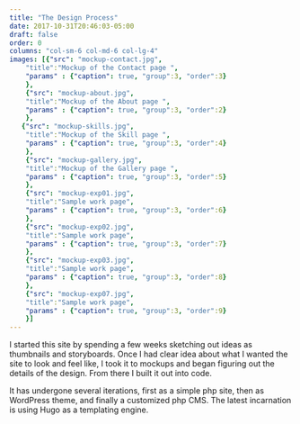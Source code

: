```yaml
---
title: "The Design Process"
date: 2017-10-31T20:46:03-05:00
draft: false
order: 0
columns: "col-sm-6 col-md-6 col-lg-4"
images: [{"src": "mockup-contact.jpg",
    "title":"Mockup of the Contact page ",
    "params" : {"caption": true, "group":3, "order":3}
    },
    {"src": "mockup-about.jpg",
    "title":"Mockup of the About page ",
    "params" : {"caption": true, "group":3, "order":2}
    },
   {"src": "mockup-skills.jpg",
    "title":"Mockup of the Skill page ",
    "params" : {"caption": true, "group":3, "order":4}
    },
    {"src": "mockup-gallery.jpg",
    "title":"Mockup of the Gallery page ",
    "params" : {"caption": true, "group":3, "order":5}
    },
    {"src": "mockup-exp01.jpg",
    "title":"Sample work page",
    "params" : {"caption": true, "group":3, "order":6}
    },
    {"src": "mockup-exp02.jpg",
    "title":"Sample work page",
    "params" : {"caption": true, "group":3, "order":7}
    },
    {"src": "mockup-exp03.jpg",
    "title":"Sample work page",
    "params" : {"caption": true, "group":3, "order":8}
    },
    {"src": "mockup-exp07.jpg",
    "title":"Sample work page",
    "params" : {"caption": true, "group":3, "order":9}
    }]
---
```

I started this site by spending a few weeks sketching out ideas as thumbnails and storyboards. Once I had clear idea about what I wanted the site to look and feel like, I took it to mockups and began figuring out the details of the design. From there I built it out into code. 

It has undergone several iterations, first as a simple php site, then as WordPress theme, and finally a customized php CMS. The latest incarnation is using Hugo as a templating engine.